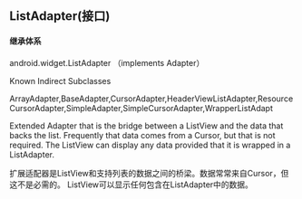 ## ListAdapter(接口)

#### 继承体系
android.widget.ListAdapter （implements Adapter）

Known Indirect Subclasses

ArrayAdapter<T>,BaseAdapter,CursorAdapter,HeaderViewListAdapter,ResourceCursorAdapter,SimpleAdapter,SimpleCursorAdapter,WrapperListAdapt



Extended Adapter that is the bridge between a ListView and the data that backs the list. Frequently that data comes from a Cursor, but that is not required. The ListView can display any data provided that it is wrapped in a ListAdapter.



扩展适配器是ListView和支持列表的数据之间的桥梁。数据常常来自Cursor，但这不是必需的。 ListView可以显示任何包含在ListAdapter中的数据。